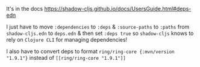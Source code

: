 It's in the docs
https://shadow-cljs.github.io/docs/UsersGuide.html#deps-edn

I just have to move `:dependencies` to `:deps` & `:source-paths` to `:paths` from `shadow-cljs.edn` to `deps.edn` & then set `:deps true` so `shadow-cljs` knows to rely on `Clojure CLI` for managing dependencies!

I also have to convert deps to format `ring/ring-core {:mvn/version "1.9.1"}` instead of `[[ring/ring-core "1.9.1"]]`

